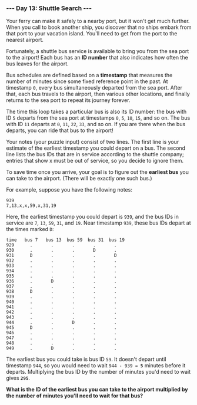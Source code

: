 ### --- Day 13: Shuttle Search ---

Your ferry can make it safely to a nearby port, but it won't get much
further. When you call to book another ship, you discover that no ships
embark from that port to your vacation island. You'll need to get from the
port to the nearest airport.

Fortunately, a shuttle bus service is available to bring you from the sea
port to the airport! Each bus has an **ID number** that also indicates how
often the bus leaves for the airport.

Bus schedules are defined based on a **timestamp** that measures the number of
minutes since some fixed reference point in the past. At timestamp `0`, every
bus simultaneously departed from the sea port. After that, each bus travels
to the airport, then various other locations, and finally returns to the
sea port to repeat its journey forever.

The time this loop takes a particular bus is also its ID number: the bus
with ID `5` departs from the sea port at timestamps `0`, `5`, `10`, `15`, and so on.
The bus with ID `11` departs at `0`, `11`, `22`, `33`, and so on. If you are there
when the bus departs, you can ride that bus to the airport!

Your notes (your puzzle input) consist of two lines. The first line is your
estimate of the earliest timestamp you could depart on a bus. The second
line lists the bus IDs that are in service according to the shuttle
company; entries that show x must be out of service, so you decide to
ignore them.

To save time once you arrive, your goal is to figure out the **earliest bus**
you can take to the airport. (There will be exactly one such bus.)

For example, suppose you have the following notes:

```
939
7,13,x,x,59,x,31,19
```

Here, the earliest timestamp you could depart is `939`, and the bus IDs in
service are `7`, `13`, `59`, `31`, and `19`. Near timestamp `939`, these bus IDs depart
at the times marked `D`:

```
time   bus 7   bus 13  bus 59  bus 31  bus 19
929      .       .       .       .       .
930      .       .       .       D       .
931      D       .       .       .       D
932      .       .       .       .       .
933      .       .       .       .       .
934      .       .       .       .       .
935      .       .       .       .       .
936      .       D       .       .       .
937      .       .       .       .       .
938      D       .       .       .       .
939      .       .       .       .       .
940      .       .       .       .       .
941      .       .       .       .       .
942      .       .       .       .       .
943      .       .       .       .       .
944      .       .       D       .       .
945      D       .       .       .       .
946      .       .       .       .       .
947      .       .       .       .       .
948      .       .       .       .       .
949      .       D       .       .       .
```

The earliest bus you could take is bus ID `59`. It doesn't depart until
timestamp `944`, so you would need to wait <code>944 - 939 = <b>5</b></code> minutes before it
departs. Multiplying the bus ID by the number of minutes you'd need to wait
gives **`295`**.

**What is the ID of the earliest bus you can take to the airport multiplied
by the number of minutes you'll need to wait for that bus?**
